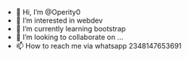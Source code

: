 - 👋 Hi, I’m @Operity0
- 👀 I’m interested in webdev
- 🌱 I’m currently learning bootstrap
- 💞️ I’m looking to collaborate on ...
- 📫 How to reach me via whatsapp 2348147653691

<!---
Operity0/Operity0 is a ✨ special ✨ repository because its `README.md` (this file) appears on your GitHub profile.
You can click the Preview link to take a look at your changes.
--->
